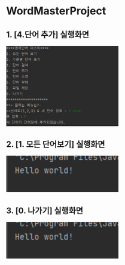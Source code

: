 # WordMasterProject

## 1. [4.단어 추가] 실행화면


<img src='https://github.com/MoonSangJun/WordMasterProject/blob/master/Screenshots/1.png'
width='300'>

## 2. [1. 모든 단어보기] 실행화면

<img src='https://github.com/MoonSangJun/HelloProject2/blob/master/screenshots/%ED%99%94%EB%A9%B4%20%EC%BA%A1%EC%B2%98%202022-09-02%20170948.png?raw=true'
width='300'>

## 3. [0. 나가기] 실행화면

<img src='https://github.com/MoonSangJun/HelloProject2/blob/master/screenshots/%ED%99%94%EB%A9%B4%20%EC%BA%A1%EC%B2%98%202022-09-02%20170948.png?raw=true'
width='300'>
